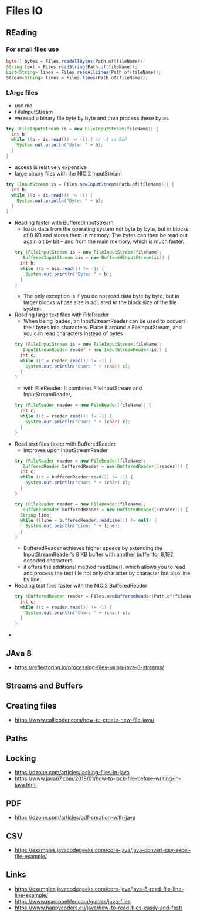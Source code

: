 # Files IO

## REading
### For small files use
```java
byte[] bytes = Files.readAllBytes(Path.of(fileName));
String text = Files.readString(Path.of(fileName));
List<String> lines = Files.readAllLines(Path.of(fileName));
Stream<String> lines = Files.lines(Path.of(fileName));
```

### LArge files

- use nio
-  FileInputStream
  - we read a binary file byte by byte and then process these bytes
  ```java
  try (FileInputStream is = new FileInputStream(fileName)) {
    int b;
    while ((b = is.read()) != -1) { // -1 is EoF
      System.out.println("Byte: " + b);
    }
  }
  ```
  -  access is relatively expensive
- large binary files with the NIO.2 InputStream
```java
try (InputStream is = Files.newInputStream(Path.of(fileName))) {
  int b;
  while ((b = is.read()) != -1) {
    System.out.println("Byte: " + b);
  }
}
```
- Reading faster with BufferedInputStream
  - loads data from the operating system not byte by byte, but in blocks of 8 KB and stores them in memory. The bytes can then be read out again bit by bit – and from the main memory, which is much faster.
  ```java
  try (FileInputStream is = new FileInputStream(fileName);
     BufferedInputStream bis = new BufferedInputStream(is)) {
    int b;
    while ((b = bis.read()) != -1) {
      System.out.println("Byte: " + b);
    }
  }
  ```
  - The only exception is if you do not read data byte by byte, but in larger blocks whose size is adjusted to the block size of the file system.
- Reading large text files with FileReader
  - When being loaded, an InputStreamReader can be used to convert their bytes into characters. Place it around a FileInputStream, and you can read characters instead of bytes
  ```java
  try (FileInputStream is = new FileInputStream(fileName);
     InputStreamReader reader = new InputStreamReader(is)) {
    int c;
    while ((c = reader.read()) != -1) {
      System.out.println("Char: " + (char) c);
    }
  }
  ```
  -  with FileReader: It combines FileInputStream and InputStreamReader,
  ```java
  try (FileReader reader = new FileReader(fileName)) {
    int c;
    while ((c = reader.read()) != -1) {
      System.out.println("Char: " + (char) c);
    }
  }
  ```
- Read text files faster with BufferedReader
  - improves upon InputStreamReader
  ```java
  try (FileReader reader = new FileReader(fileName);
     BufferedReader bufferedReader = new BufferedReader((reader))) {
    int c;
    while ((c = bufferedReader.read()) != -1) {
      System.out.println("Char: " + (char) c);
    }
  }

  try (FileReader reader = new FileReader(fileName);
     BufferedReader bufferedReader = new BufferedReader((reader))) {
    String line;
    while ((line = bufferedReader.readLine()) != null) {
      System.out.println("Line: " + line);
    }
  }
  ```
  - BufferedReader achieves higher speeds by extending the InputStreamReader's 8 KB buffer with another buffer for 8,192 decoded characters.
  - it offers the additional method readLine(), which allows you to read and process the text file not only character by character but also line by line
- Reading text files faster with the NIO.2 BufferedReader
  ```java
  try (BufferedReader reader = Files.newBufferedReader(Path.of(fileName))) {
    int c;
    while ((c = reader.read()) != -1) {
      System.out.println("Char: " + (char) c);
    }
  }
  ```
-
## JAva 8

- https://reflectoring.io/processing-files-using-java-8-streams/

## Streams and Buffers

## Creating files

- https://www.callicoder.com/how-to-create-new-file-java/


## Paths

## Locking

- https://dzone.com/articles/locking-files-in-java
- https://www.java67.com/2018/01/how-to-lock-file-before-writing-in-java.html

## PDF

- https://dzone.com/articles/pdf-creation-with-java

## CSV

- https://examples.javacodegeeks.com/core-java/java-convert-csv-excel-file-example/


## Links

- https://examples.javacodegeeks.com/core-java/java-8-read-file-line-line-example/
- https://www.marcobehler.com/guides/java-files
- https://www.happycoders.eu/java/how-to-read-files-easily-and-fast/
